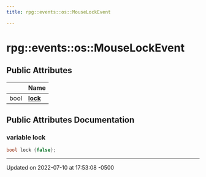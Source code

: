 ```yaml
---
title: rpg::events::os::MouseLockEvent

---
```


# rpg::events::os::MouseLockEvent





## Public Attributes

|                | Name           |
| -------------- | -------------- |
| bool | **[lock](/engine/Classes/structrpg_1_1events_1_1os_1_1_mouse_lock_event/#variable-lock)**  |

## Public Attributes Documentation

### variable lock

```cpp
bool lock {false};
```


-------------------------------

Updated on 2022-07-10 at 17:53:08 -0500